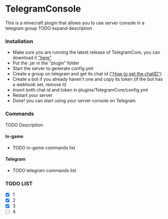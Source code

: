 # TelegramConsole
This is a minecraft plugin that allows you to use server console in a telegram group
TODO expand description

### Installation
- Make sure you are running the latest release of TelegramCore, you can download it ["here"](http://)
- Put the .jar in the "plugin" folder
- Start the server to generate config.yml
- Create a group on telegram and get its chat id (["How to get the chatID"](http://google.com))
- Create a bot if you already haven't one and copy its token (if the bot has a webhook set, remove it) 
- Insert both chat id and token in plugins/TelegramCore/config.yml
- Restart your server
- Done! you can start using your server console on Telegram

### Commands
TODO Description
#### In-game
- TODO in-game commands list
#### Telegram
- TODO telegram commands list

### TODO LIST
- [x] 1
- [x] 2
- [x] 3
- [ ] 4
